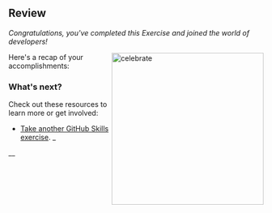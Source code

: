 ## Review

_Congratulations, you've completed this Exercise and joined the world of developers!_

<img src=https://octodex.github.com/images/collabocats.jpg alt=celebrate width=300 align=right>

Here's a recap of your accomplishments:


### What's next?


Check out these resources to learn more or get involved:

- [Take another GitHub Skills exercise](https://skills.github.com).
_

__

